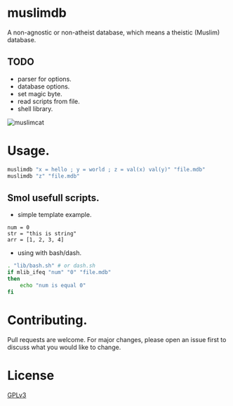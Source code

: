 # muslimdb
A non-agnostic or non-atheist database, which means a theistic (Muslim) database.

## TODO
- parser for options.
- database options.
- set magic byte.
- read scripts from file.
- shell library.

![muslimcat](https://github.com/user-attachments/assets/2457ceb2-7920-42d9-acd1-34cc65caca28)

# Usage.
```sh
muslimdb "x = hello ; y = world ; z = val(x) val(y)" "file.mdb"
muslimdb "z" "file.mdb"
```

## Smol usefull scripts.

- simple template example.

```
num = 0
str = "this is string"
arr = [1, 2, 3, 4]
```

- using with bash/dash.
```sh
. "lib/bash.sh" # or dash.sh
if mlib_ifeq "num" "0" "file.mdb"
then
	echo "num is equal 0"
fi
```

# Contributing.
Pull requests are welcome. For major changes, please open an issue first to discuss what you would like to change.

# License
[GPLv3](https://choosealicense.com/licenses/gpl-3.0/)

